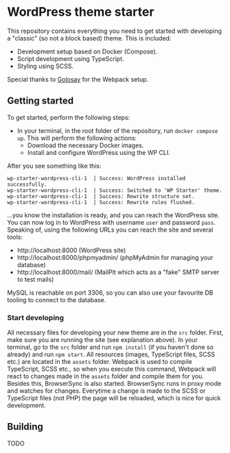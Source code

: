 # WordPress theme starter

This repository contains everything you need to get started with developing a "classic" (so not a block based) theme. This is included:

- Development setup based on Docker (Compose).
- Script development using TypeScript.
- Styling using SCSS.

Special thanks to [Golosay](https://github.com/Golosay/webpack-seed) for the Webpack setup.

## Getting started

To get started, perform the following steps:

- In your terminal, in the root folder of the repository, run `docker compose up`. This will perform the following actions:
  - Download the necessary Docker images.
  - Install and configure WordPress using the WP CLI.

After you see something like this:
```
wp-starter-wordpress-cli-1  | Success: WordPress installed successfully.
wp-starter-wordpress-cli-1  | Success: Switched to 'WP Starter' theme.
wp-starter-wordpress-cli-1  | Success: Rewrite structure set.
wp-starter-wordpress-cli-1  | Success: Rewrite rules flushed.
```

...you know the installation is ready, and you can reach the WordPress site. You can now log in to WordPress with username `user` and password `pass`. Speaking of, using the following URLs you can reach the site and several tools:

- http://localhost:8000 (WordPress site)
- http://localhost:8000/phpmyadmin/ (phpMyAdmin for managing your database)
- http://localhost:8000/mail/ (MailPit which acts as a "fake" SMTP server to test mails)

MySQL is reachable on port 3306, so you can also use your favourite DB tooling to connect to the database.

### Start developing

All necessary files for developing your new theme are in the `src` folder. First, make sure you are running the site (see explanation above). In your terminal, go to the `src` folder and run `npm install` (if you haven't done so already) and run `npm start`. All resources (images, TypeScript files, SCSS etc.) are located in the `assets` folder. Webpack is used to compile TypeScript, SCSS etc., so when you execute this command, Webpack will react to changes made in the `assets` folder and compile them for you. Besides this, BrowserSync is also started. BrowserSync runs in proxy mode and watches for changes. Everytime a change is made to the SCSS or TypeScript files (not PHP) the page will be reloaded, which is nice for quick development.

## Building

TODO